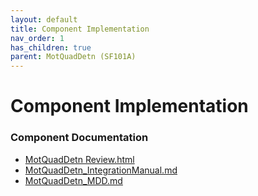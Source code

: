```yaml
---
layout: default
title: Component Implementation
nav_order: 1
has_children: true
parent: MotQuadDetn (SF101A)
---
```

# Component Implementation
### Component Documentation

- [MotQuadDetn Review.html](doc/MotQuadDetn%20Review.html)
- [MotQuadDetn_IntegrationManual.md](doc/MotQuadDetn_IntegrationManual.md)
- [MotQuadDetn_MDD.md](doc/MotQuadDetn_MDD.md)

